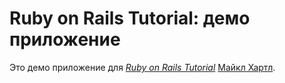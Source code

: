 # Ruby on Rails Tutorial: демо приложение

Это демо приложение для
[*Ruby on Rails Tutorial*](http://railstutorial.org/)
 [Майкл Хартл](http://michaelhartl.com/).
